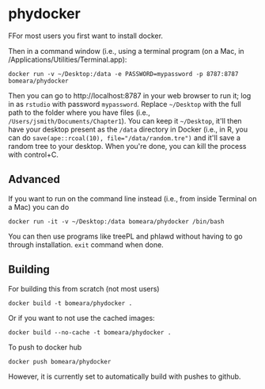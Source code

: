 # phydocker

FFor most users you first want to install docker.

Then in a command window (i.e., using a terminal program (on a Mac, in /Applications/Utilities/Terminal.app):

`docker run -v ~/Desktop:/data -e PASSWORD=mypassword -p 8787:8787 bomeara/phydocker`

Then you can go to http://localhost:8787 in your web browser to run it; log in as `rstudio` with password `mypassword`. Replace `~/Desktop` with the full path to the folder where you have files (i.e., `/Users/jsmith/Documents/Chapter1`). You can keep it `~/Desktop`, it'll then have your desktop present as the `/data` directory in Docker (i.e., in R, you can do `save(ape::rcoal(10), file="/data/random.tre")` and it'll save a random tree to your desktop. When you're done, you can kill the process with control+C.

## Advanced

If you want to run on the command line instead (i.e., from inside Terminal on a Mac) you can do

`docker run -it -v ~/Desktop:/data bomeara/phydocker /bin/bash`

You can then use programs like treePL and phlawd without having to go through installation.  `exit` command when done.

## Building

For building this from scratch (not most users)

`docker build -t bomeara/phydocker .`

Or if you want to not use the cached images:

`docker build --no-cache -t bomeara/phydocker .`

To push to docker hub

`docker push bomeara/phydocker`

However, it is currently set to automatically build with pushes to github.
